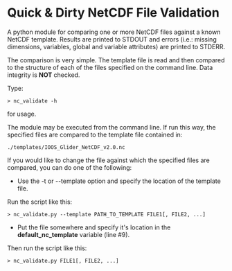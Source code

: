 Quick & Dirty NetCDF File Validation
====================================

A python module for comparing one or more NetCDF files against a known NetCDF
template.  Results are printed to STDOUT and errors (i.e.: missing dimensions,
variables, global and variable attributes) are printed to STDERR.

The comparison is very simple.  The template file is read and then compared to
the structure of each of the files specified on the command line.  Data
integrity is <b>NOT</b> checked.

Type:

    > nc_validate -h

for usage.

The module may be executed from the command line.  If run this way, the
specified files are compared to the template file contained in:

    ./templates/IOOS_Glider_NetCDF_v2.0.nc

If you would like to change the file against which the specified files are
compared, you can do one of the following:

- Use the -t or --template option and specify the location of the template
file.

Run the script like this:

    > nc_validate.py --template PATH_TO_TEMPLATE FILE1[, FILE2, ...]

- Put the file somewhere and specify it's location in the <b>default_nc_template</b> variable (line #9).

Then run the script like this:

    > nc_validate.py FILE1[, FILE2, ...]

